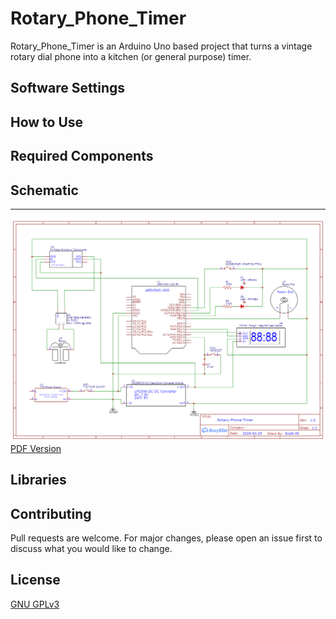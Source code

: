 # Rotary_Phone_Timer

Rotary_Phone_Timer is an Arduino Uno based project that turns a vintage rotary dial phone into a kitchen (or general purpose) timer.  

## 

## Software Settings

## How to Use

## Required Components

## Schematic
-----------------------

![Schematic](https://github.com/Scott-28/Rotary_Phone_Timer/blob/main/Schematic_Rotary-Phone-Timer_2024-03-16.png)
[PDF Version](https://github.com/Scott-28/Rotary_Phone_Timer/blob/main/Schematic_Rotary-Phone-Timer_2024-03-14.pdf)

## Libraries

## Contributing

Pull requests are welcome. For major changes, please open an issue first
to discuss what you would like to change.

## License

[GNU GPLv3](https://www.gnu.org/licenses/gpl-3.0.en.html)
